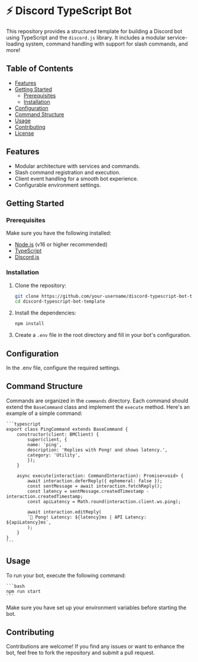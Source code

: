 # ⚡ Discord TypeScript Bot

This repository provides a structured template for building a Discord bot using TypeScript and the `discord.js` library. It includes a modular service-loading system, command handling with support for slash commands, and more!

## Table of Contents

- [Features](#features)
- [Getting Started](#getting-started)
  - [Prerequisites](#prerequisites)
  - [Installation](#installation)
- [Configuration](#configuration)
- [Command Structure](#command-structure)
- [Usage](#usage)
- [Contributing](#contributing)
- [License](#license)

## Features

- Modular architecture with services and commands.
- Slash command registration and execution.
- Client event handling for a smooth bot experience.
- Configurable environment settings.

## Getting Started

### Prerequisites

Make sure you have the following installed:

- [Node.js](https://nodejs.org/) (v16 or higher recommended)
- [TypeScript](https://www.typescriptlang.org/)
- [Discord.js](https://discord.js.org/)

### Installation

1. Clone the repository:

   ```bash
   git clone https://github.com/your-username/discord-typescript-bot-template.git
   cd discord-typescript-bot-template
   ```

2. Install the dependencies:

   ```bash
   npm install
   ```

3. Create a `.env` file in the root directory and fill in your bot's configuration.

## Configuration

In the .env file, configure the required settings.

## Command Structure

Commands are organized in the `commands` directory. Each command should extend the `BaseCommand` class and implement the `execute` method. Here's an example of a simple command:

    ```typescript
    export class PingCommand extends BaseCommand {
        constructor(client: BMClient) {
            super(client, {
            name: 'ping',
            description: 'Replies with Pong! and shows latency.',
            category: 'Utility',
            });
        }

        async execute(interaction: CommandInteraction): Promise<void> {
            await interaction.deferReply({ ephemeral: false });
            const sentMessage = await interaction.fetchReply();
            const latency = sentMessage.createdTimestamp - interaction.createdTimestamp;
            const apiLatency = Math.round(interaction.client.ws.ping);

            await interaction.editReply(
            `🏓 Pong! Latency: ${latency}ms | API Latency: ${apiLatency}ms`,
            );
        }
    }
    ```

## Usage

To run your bot, execute the following command:

    ```bash
    npm run start
    ```

Make sure you have set up your environment variables before starting the bot.

## Contributing

Contributions are welcome! If you find any issues or want to enhance the bot, feel free to fork the repository and submit a pull request.